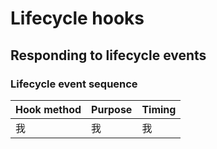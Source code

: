 # Lifecycle hooks

## Responding to lifecycle events

### Lifecycle event sequence

| Hook method | Purpose | Timing |
|--|--|--|
|我|我|我|